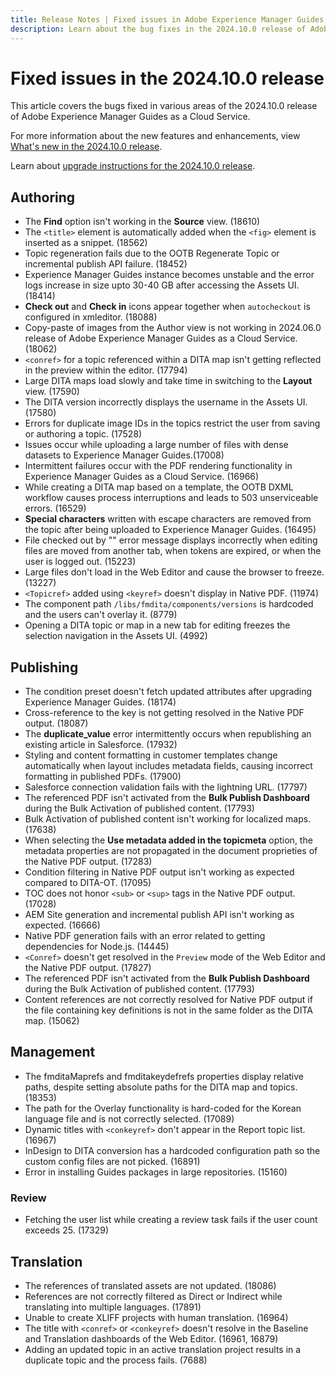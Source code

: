 ```yaml
---
title: Release Notes | Fixed issues in Adobe Experience Manager Guides, 2024.10.0 release
description: Learn about the bug fixes in the 2024.10.0 release of Adobe Experience Manager Guides as a Cloud Service.
---
```

# Fixed issues in the 2024.10.0 release 

This article covers the bugs fixed in various areas of the 2024.10.0 release of Adobe Experience Manager Guides as a Cloud Service.

For more information about the new features and enhancements, view [What's new in the 2024.10.0 release](whats-new-2024-10-0.md).

Learn about [upgrade instructions for the 2024.10.0 release](upgrade-instructions-2024-10-0.md).


## Authoring

- The **Find** option isn't working in the **Source** view. (18610)
- The `<title>` element is automatically added when the `<fig>` element is inserted as a snippet. (18562)
- Topic regeneration fails due to the OOTB Regenerate Topic or incremental publish API failure. (18452)
- Experience Manager Guides instance becomes unstable and the error logs increase in size upto 30-40 GB after accessing the Assets UI. (18414)
- **Check out** and **Check in** icons appear together when `autocheckout` is configured in xmleditor. (18088)
- Copy-paste of images from the Author view is not working in 2024.06.0 release of Adobe Experience Manager Guides as a Cloud Service.(18062)
- `<conref>` for a topic referenced within a DITA map isn't getting reflected in the preview within the editor. (17794)
- Large DITA maps load slowly and take time in switching to the **Layout** view. (17590)
- The DITA version incorrectly displays the username in the Assets UI. (17580)
- Errors for duplicate image IDs in the topics restrict the user from saving or authoring a topic. (17528)
- Issues occur while uploading a large number of files with dense datasets to Experience Manager Guides.(17008)
- Intermittent failures occur with the PDF rendering functionality in Experience Manager Guides as a Cloud Service. (16966)
- While creating a DITA map based on a template, the OOTB DXML workflow causes process interruptions and leads to 503 unserviceable errors. (16529)
- **Special characters** written with escape characters are removed from the topic after being uploaded to Experience Manager Guides. (16495)
- File checked out by "" error message displays incorrectly when editing files are moved from another tab, when tokens are expired, or when the user is logged out. (15223)
- Large files don't load in the Web Editor and cause the browser to freeze. (13227)
- `<Topicref>` added using `<keyref>` doesn't display in Native PDF. (11974)
- The component path `/libs/fmdita/components/versions` is hardcoded and the users can't overlay it. (8779)
- Opening a DITA topic or map in a new tab for editing freezes the selection navigation in the Assets UI. (4992)

## Publishing

- The condition preset doesn't fetch updated attributes after upgrading Experience Manager Guides. (18174)
- Cross-reference to the key is not getting resolved in the Native PDF output. (18087)
- The **duplicate_value** error intermittently occurs when republishing an existing article in Salesforce. (17932)
- Styling and content formatting in customer templates change automatically when layout includes metadata fields, causing incorrect formatting in published PDFs. (17900)
- Salesforce connection validation fails with the lightning URL. (17797)
- The referenced PDF isn't activated from the **Bulk Publish Dashboard** during the Bulk Activation of published content. (17793)
- Bulk Activation of published content isn't working for localized maps. (17638)
- When selecting the **Use metadata added in the topicmeta** option, the metadata properties are not propagated in the document proprieties of the Native PDF output. (17283)
- Condition filtering in Native PDF output isn't working as expected compared to DITA-OT. (17095)
- TOC does not honor `<sub>` or `<sup>` tags in the Native PDF output. (17028)
- AEM Site generation and incremental publish API isn't working as expected. (16666)
- Native PDF generation fails with an error related to getting dependencies for Node.js. (14445)
- `<Conref>` doesn't get resolved in the `Preview` mode of the Web Editor and the Native PDF output. (17827)
- The referenced PDF isn't activated from the **Bulk Publish Dashboard** during the Bulk Activation of published content. (17793)
- Content references are not correctly resolved for Native PDF output if the file containing key definitions is not in the same folder as the DITA map. (15062)

## Management

- The fmditaMaprefs and fmditakeydefrefs properties display relative paths, despite setting absolute paths for the DITA map and topics. (18353)
- The path for the Overlay functionality is hard-coded for the Korean language file and is not correctly selected. (17089)
- Dynamic titles with `<conkeyref>` don't appear in the Report topic list. (16967)
- InDesign to DITA conversion has a hardcoded configuration path so the custom config files are not picked. (16891)
- Error in installing Guides packages in large repositories. (15160)

### Review

- Fetching the user list while creating a review task fails if the user count exceeds 25. (17329)

## Translation

- The references of translated assets are not updated. (18086)
- References are not correctly filtered as Direct or Indirect while translating into multiple languages. (17891)
- Unable to create XLIFF projects with human translation. (16964)
- The title with `<conref>` or `<conkeyref>` doesn't resolve in the Baseline and Translation dashboards of the Web Editor. (16961, 16879)
- Adding an updated topic in an active translation project results in a duplicate topic and the process fails. (7688)


